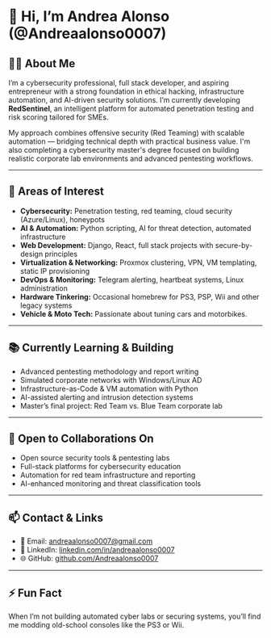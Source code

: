 # 👋 Hi, I’m Andrea Alonso (@Andreaalonso0007)

## 👨‍💻 About Me
I’m a cybersecurity professional, full stack developer, and aspiring entrepreneur with a strong foundation in ethical hacking, infrastructure automation, and AI-driven security solutions.
I’m currently developing **RedSentinel**, an intelligent platform for automated penetration testing and risk scoring tailored for SMEs.

My approach combines offensive security (Red Teaming) with scalable automation — bridging technical depth with practical business value. 
I'm also completing a cybersecurity master's degree focused on building realistic corporate lab environments and advanced pentesting workflows.

---

## 🧩 Areas of Interest
- **Cybersecurity:** Penetration testing, red teaming, cloud security (Azure/Linux), honeypots
- **AI & Automation:** Python scripting, AI for threat detection, automated infrastructure
- **Web Development:** Django, React, full stack projects with secure-by-design principles
- **Virtualization & Networking:** Proxmox clustering, VPN, VM templating, static IP provisioning
- **DevOps & Monitoring:** Telegram alerting, heartbeat systems, Linux administration
- **Hardware Tinkering:** Occasional homebrew for PS3, PSP, Wii and other legacy systems
- **Vehicle & Moto Tech:** Passionate about tuning cars and motorbikes.

---

## 📚 Currently Learning & Building
- Advanced pentesting methodology and report writing
- Simulated corporate networks with Windows/Linux AD
- Infrastructure-as-Code & VM automation with Python
- AI-assisted alerting and intrusion detection systems
- Master’s final project: Red Team vs. Blue Team corporate lab

---

## 🤝 Open to Collaborations On
- Open source security tools & pentesting labs
- Full-stack platforms for cybersecurity education
- Automation for red team infrastructure and reporting
- AI-enhanced monitoring and threat classification tools

---

## 📫 Contact & Links
- 📧 Email: andreaalonso0007@gmail.com 
- 💼 LinkedIn: [linkedin.com/in/andreaalonso0007](https://www.linkedin.com/in/andreaalonso0007)  
- 🌐 GitHub: [github.com/Andreaalonso0007](https://github.com/Andreaalonso0007)

---

## ⚡ Fun Fact
When I’m not building automated cyber labs or securing systems, you’ll find me modding old-school consoles like the PS3 or Wii.
